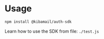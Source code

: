 # Usage

```bash
npm install @kibamail/auth-sdk
```

Learn how to use the SDK from file: `./test.js`
